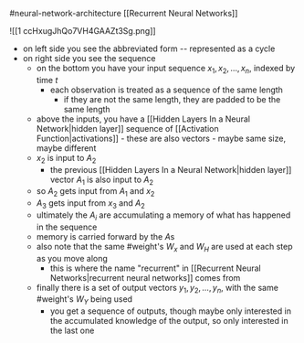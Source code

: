 #neural-network-architecture [[Recurrent Neural Networks]]

![[1 ccHxugJhQo7VH4GAAZt3Sg.png]]

- on left side you see the abbreviated form -- represented as a cycle
- on right side you see the sequence
	- on the bottom you have your input sequence $x_1, x_2, \dots, x_n$, indexed by time $t$
		- each observation is treated as a sequence of the same length
			- if they are not the same length, they are padded to be the same length
	- above the inputs, you have a [[Hidden Layers In a Neural Network|hidden layer]] sequence of [[Activation Function|activations]]
			- these are also vectors - maybe same size, maybe different
	- $x_2$ is input to $A_2$
		- the previous [[Hidden Layers In a Neural Network|hidden layer]] vector $A_1$ is also input to $A_2$
	- so $A_2$ gets input from $A_1$ and $x_2$
	- $A_3$ gets input from $x_3$ and $A_2$ 
	- ultimately the $A_i$ are accumulating a memory of what has happened in the sequence
	- memory is carried forward by the $A$s
	- also note that the same #weight's $W_x$ and $W_H$ are used at each step as you move along
		- this is where the name "recurrent" in [[Recurrent Neural Networks|recurrent neural networks]] comes from
	- finally there is a set of output vectors $y_1, y_2, \dots, y_n$, with the same #weight's $W_Y$ being used
		- you get a sequence of outputs, though maybe only interested in the accumulated knowledge of the output, so only interested in the last one